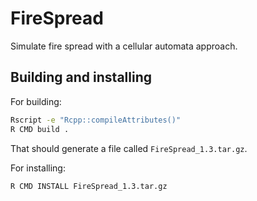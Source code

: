 # FireSpread
Simulate fire spread with a cellular automata approach.

## Building and installing
For building:
```sh
Rscript -e "Rcpp::compileAttributes()"
R CMD build .
```
That should generate a file called `FireSpread_1.3.tar.gz`.

For installing:
```sh
R CMD INSTALL FireSpread_1.3.tar.gz
```

